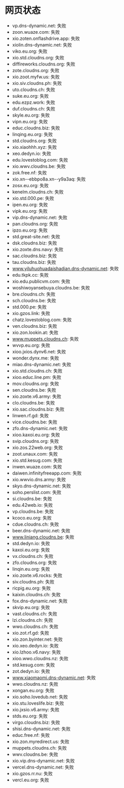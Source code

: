 # 网页状态
- vp.dns-dynamic.net: 失败
- zoon.wuaze.com: 失败
- xio.zoten.onflashdrive.app: 失败
- xiolin.dns-dynamic.net: 失败
- viko.eu.org: 失败
- xio.std.cloudns.org: 失败
- diffireworks.cloudns.org: 失败
- zote.cloudns.org: 失败
- xio.zoot.myfw.us: 失败
- xio.siv.cloudns.ph: 失败
- uto.cloudns.ch: 失败
- suke.eu.org: 失败
- edu.ezpz.work: 失败
- duf.cloudns.ch: 失败
- skyle.eu.org: 失败
- vipn.eu.org: 失败
- educ.cloudns.biz: 失败
- linqing.eu.org: 失败
- std.cloudns.org: 失败
- xio.xiaohhh.xyz: 失败
- xeo.dedyn.io: 失败
- edu.lovestoblog.com: 失败
- xio.wwv.cloudns.be: 失败
- zok.free.nf: 失败
- xio.xn--ebbpo8a.xn--y9a3aq: 失败
- zosx.eu.org: 失败
- kenelm.cloudns.ch: 失败
- xio.std.000.pe: 失败
- ipen.eu.org: 失败
- vipk.eu.org: 失败
- vip.dns-dynamic.net: 失败
- pan.cloudns.org: 失败
- ipzo.eu.org: 失败
- std.great-site.net: 失败
- dsk.cloudns.biz: 失败
- xio.zoxte.dns.navy: 失败
- sac.cloudns.biz: 失败
- tau.cloudns.biz: 失败
- www.yiluhuohuadaishadian.dns-dynamic.net: 失败
- edu.tkpk.cc: 失败
- xio.edu.publicvm.com: 失败
- woshiwoyansebuya.cloudns.be: 失败
- bre.cloudns.ch: 失败
- sch.cloudns.be: 失败
- std.000.pe: 失败
- xio.gzos.link: 失败
- chatz.lovestoblog.com: 失败
- ven.cloudns.biz: 失败
- xio.zon.lookin.at: 失败
- www.muppets.cloudns.ch: 失败
- wvvp.eu.org: 失败
- xioo.jxios.dynv6.net: 失败
- wonder.dynx.me: 失败
- miao.dns-dynamic.net: 失败
- xio.std.cloudns.ch: 失败
- xioo.educ.line.pm: 失败
- mov.cloudns.org: 失败
- sen.cloudns.be: 失败
- xio.zoxte.v6.army: 失败
- clo.cloudns.be: 失败
- xio.sac.cloudns.biz: 失败
- linwen.rf.gd: 失败
- vice.cloudns.be: 失败
- zfo.dns-dynamic.net: 失败
- xioo.kaxoi.eu.org: 失败
- svip.cloudns.org: 失败
- xio.zos.22web.org: 失败
- zoot.unaux.com: 失败
- xio.std.kesug.com: 失败
- inwen.wuaze.com: 失败
- daiwen.infinityfreeapp.com: 失败
- xio.wwvio.dns.army: 失败
- skyo.dns-dynamic.net: 失败
- soho.perslist.com: 失败
- si.cloudns.be: 失败
- edu.42web.io: 失败
- vp.cloudns.be: 失败
- kcoco.eu.org: 失败
- cdue.cloudns.ch: 失败
- beer.dns-dynamic.net: 失败
- www.liniang.cloudns.be: 失败
- std.dedyn.io: 失败
- kaxoi.eu.org: 失败
- vx.cloudns.ch: 失败
- zfo.cloudns.org: 失败
- linqin.eu.org: 失败
- xio.zoxte.v6.rocks: 失败
- siv.cloudns.ph: 失败
- ricpig.eu.org: 失败
- kaixin.cloudns.ch: 失败
- fox.dns-dynamic.net: 失败
- skvip.eu.org: 失败
- vast.cloudns.ch: 失败
- lzi.cloudns.ch: 失败
- wwo.cloudns.ch: 失败
- xio.zot.rf.gd: 失败
- xio.zon.byinter.net: 失败
- xio.xeo.dedyn.io: 失败
- xio.lzhoo.v6.navy: 失败
- xioo.wwo.cloudns.nz: 失败
- std.kesug.com: 失败
- zot.dedyn.io: 失败
- www.xiaomaomi.dns-dynamic.net: 失败
- wwo.cloudns.nz: 失败
- xongan.eu.org: 失败
- xio.soho.lovedub.net: 失败
- xio.stu.loveslife.biz: 失败
- xio.jxsio.v6.army: 失败
- stds.eu.org: 失败
- virgo.cloudns.biz: 失败
- shisi.dns-dynamic.net: 失败
- educ.free.nf: 失败
- xio.zon.myredirect.us: 失败
- muppets.cloudns.ch: 失败
- wwv.cloudns.be: 失败
- xio.vip.dns-dynamic.net: 失败
- vercel.dns-dynamic.net: 失败
- xio.gzos.rr.nu: 失败
- vercl.eu.org: 失败
